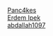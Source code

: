 [Panc4kes](https://github.com/Panc4kes)  
[Erdem Ipek](https://github.com/ErdemIpek)  
[abdallah1097](https://github.com/abdallah1097)
